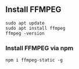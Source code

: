 ## Install FFMPEG
```
sudo apt update
sudo apt install ffmpeg
ffmpeg -version
```

### Install FFMPEG via npm
```
npm i ffmpeg-static -g
```
